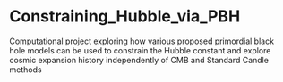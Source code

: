# Constraining_Hubble_via_PBH
Computational project exploring how various proposed primordial black hole models can be used to constrain the Hubble constant and explore cosmic expansion history independently of CMB and Standard Candle methods
